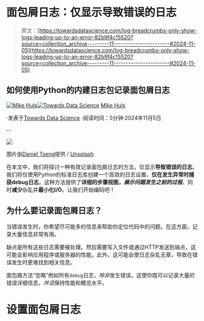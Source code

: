 # 面包屑日志：仅显示导致错误的日志

> 原文：[https://towardsdatascience.com/log-breadcrumbs-only-show-logs-leading-up-to-an-error-82b9f4c15520?source=collection_archive---------11-----------------------#2024-11-05](https://towardsdatascience.com/log-breadcrumbs-only-show-logs-leading-up-to-an-error-82b9f4c15520?source=collection_archive---------11-----------------------#2024-11-05)

## 如何使用Python的内建日志包记录面包屑日志

[](https://mikehuls.medium.com/?source=post_page---byline--82b9f4c15520--------------------------------)[![Mike Huls](../Images/8f9f55a0d25db00799c5d37383b7f5b6.png)](https://mikehuls.medium.com/?source=post_page---byline--82b9f4c15520--------------------------------)[](https://towardsdatascience.com/?source=post_page---byline--82b9f4c15520--------------------------------)[![Towards Data Science](../Images/a6ff2676ffcc0c7aad8aaf1d79379785.png)](https://towardsdatascience.com/?source=post_page---byline--82b9f4c15520--------------------------------) [Mike Huls](https://mikehuls.medium.com/?source=post_page---byline--82b9f4c15520--------------------------------)

·发表于[Towards Data Science](https://towardsdatascience.com/?source=post_page---byline--82b9f4c15520--------------------------------) ·阅读时间：5分钟·2024年11月5日

--

![](../Images/976120f05004b36b65170e57a5fbca44.png)

图片由[Daniel Tseng](https://unsplash.com/@daniel840528)提供 / [Unsplash](https://unsplash.com/?utm_source=ghost&utm_medium=referral&utm_campaign=api-credit)

在本文中，我们将探讨一种有效记录面包屑日志的方法，仅显示**导致错误的日志**。我们将仅使用Python的标准日志库创建一个高效的日志设置，**仅在发生异常时捕获debug日志**。这种方法提供了**详细的步骤视图，*展示问题发生之前的过程***，同时**减少**杂乱并**最小化I/O**。让我们开始编码吧！

## 为什么要记录面包屑日志？

当错误发生时，你希望尽可能多的信息来帮助你定位代码中的问题。在这方面，记录大量信息非常有用。

缺点是所有这些日志需要被处理。然后需要写入文件或通过HTTP发送到端点，这可能会影响应用程序或服务器的性能。此外，这可能会使日志杂乱无章，导致在错误发生时更难找到相关信息。

面包屑方法“忽略”例如所有`debug`日志，*除非*发生错误。这使你既可以记录大量的错误详细信息，*并且*保持性能和概览水平。

# 设置面包屑日志
